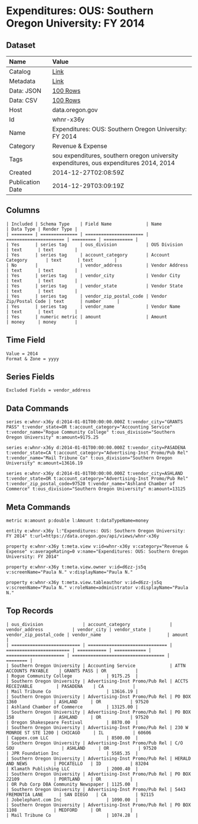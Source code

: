 # Expenditures: OUS: Southern Oregon University: FY 2014

## Dataset

| Name | Value |
| :--- | :---- |
| Catalog | [Link](https://catalog.data.gov/dataset/expenditures-ous-southern-oregon-university-fy-2014-f77ac) |
| Metadata | [Link](https://data.oregon.gov/api/views/whnr-x36y) |
| Data: JSON | [100 Rows](https://data.oregon.gov/api/views/whnr-x36y/rows.json?max_rows=100) |
| Data: CSV | [100 Rows](https://data.oregon.gov/api/views/whnr-x36y/rows.csv?max_rows=100) |
| Host | data.oregon.gov |
| Id | whnr-x36y |
| Name | Expenditures: OUS: Southern Oregon University: FY 2014 |
| Category | Revenue & Expense |
| Tags | sou expenditures, southern oregon university expenditures, ous expenditures 2014, 2014 |
| Created | 2014-12-27T02:08:59Z |
| Publication Date | 2014-12-29T03:09:19Z |

## Columns

```ls
| Included | Schema Type    | Field Name             | Name                   | Data Type | Render Type |
| ======== | ============== | ====================== | ====================== | ========= | =========== |
| Yes      | series tag     | ous_division           | OUS Division           | text      | text        |
| Yes      | series tag     | account_category       | Account Category       | text      | text        |
| No       |                | vendor_address         | Vendor Address         | text      | text        |
| Yes      | series tag     | vendor_city            | Vendor City            | text      | text        |
| Yes      | series tag     | vendor_state           | Vendor State           | text      | text        |
| Yes      | series tag     | vendor_zip_postal_code | Vendor Zip/Postal Code | text      | number      |
| Yes      | series tag     | vendor_name            | Vendor Name            | text      | text        |
| Yes      | numeric metric | amount                 | Amount                 | money     | money       |
```

## Time Field

```ls
Value = 2014
Format & Zone = yyyy
```

## Series Fields

```ls
Excluded Fields = vendor_address
```

## Data Commands

```ls
series e:whnr-x36y d:2014-01-01T00:00:00.000Z t:vendor_city="GRANTS PASS" t:vendor_state=OR t:account_category="Accounting Service" t:vendor_name="Rogue Community College" t:ous_division="Southern Oregon University" m:amount=9175.25

series e:whnr-x36y d:2014-01-01T00:00:00.000Z t:vendor_city=PASADENA t:vendor_state=CA t:account_category="Advertising-Inst Promo/Pub Rel" t:vendor_name="Mail Tribune Co" t:ous_division="Southern Oregon University" m:amount=13616.19

series e:whnr-x36y d:2014-01-01T00:00:00.000Z t:vendor_city=ASHLAND t:vendor_state=OR t:account_category="Advertising-Inst Promo/Pub Rel" t:vendor_zip_postal_code=97520 t:vendor_name="Ashland Chamber of Commerce" t:ous_division="Southern Oregon University" m:amount=13125
```

## Meta Commands

```ls
metric m:amount p:double l:Amount t:dataTypeName=money

entity e:whnr-x36y l:"Expenditures: OUS: Southern Oregon University: FY 2014" t:url=https://data.oregon.gov/api/views/whnr-x36y

property e:whnr-x36y t:meta.view v:id=whnr-x36y v:category="Revenue & Expense" v:averageRating=0 v:name="Expenditures: OUS: Southern Oregon University: FY 2014"

property e:whnr-x36y t:meta.view.owner v:id=d6zz-js5q v:screenName="Paula N." v:displayName="Paula N."

property e:whnr-x36y t:meta.view.tableauthor v:id=d6zz-js5q v:screenName="Paula N." v:roleName=administrator v:displayName="Paula N."
```

## Top Records

```ls
| ous_division               | account_category               | vendor_address           | vendor_city | vendor_state | vendor_zip_postal_code | vendor_name                         | amount   | 
| ========================== | ============================== | ======================== | =========== | ============ | ====================== | =================================== | ======== | 
| Southern Oregon University | Accounting Service             | ATTN ACCOUNTS PAYABLE    | GRANTS PASS | OR           |                        | Rogue Community College             | 9175.25  | 
| Southern Oregon University | Advertising-Inst Promo/Pub Rel | ACCTS RECEIVABLE         | PASADENA    | CA           |                        | Mail Tribune Co                     | 13616.19 | 
| Southern Oregon University | Advertising-Inst Promo/Pub Rel | PO BOX 1360              | ASHLAND     | OR           | 97520                  | Ashland Chamber of Commerce         | 13125.00 | 
| Southern Oregon University | Advertising-Inst Promo/Pub Rel | PO BOX 158               | ASHLAND     | OR           | 97520                  | Oregon Shakespeare Festival         | 8870.00  | 
| Southern Oregon University | Advertising-Inst Promo/Pub Rel | 230 W MONROE ST STE 1200 | CHICAGO     | IL           | 60606                  | Cappex.com LLC                      | 8500.00  | 
| Southern Oregon University | Advertising-Inst Promo/Pub Rel | C/O SOU                  | ASHLAND     | OR           | 97520                  | JPR Foundation Inc                  | 5585.35  | 
| Southern Oregon University | Advertising-Inst Promo/Pub Rel | HERALD AND NEWS          | POCATELLO   | ID           | 83204                  | Klamath Publishing LLC              | 2000.40  | 
| Southern Oregon University | Advertising-Inst Promo/Pub Rel | PO BOX 22109             | PORTLAND    | OR           |                        | OR Pub Corp DBA Community Newspaper | 1125.00  | 
| Southern Oregon University | Advertising-Inst Promo/Pub Rel | 5443 FREMONTIA LANE      | SAN DIEGO   | CA           | 92115                  | Jobelephant.com Inc                 | 1090.00  | 
| Southern Oregon University | Advertising-Inst Promo/Pub Rel | PO BOX 1108              | MEDFORD     | OR           |                        | Mail Tribune Co                     | 1074.28  | 
```